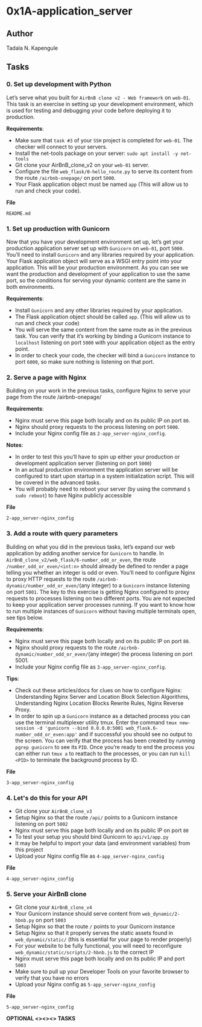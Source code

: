 # 0x1A-application_server

## Author

Tadala N. Kapengule

## Tasks

### 0. Set up development with Python

Let’s serve what you built for `AirBnB clone v2 - Web framework` on `web-01`. This task is an exercise in setting up your development environment, which is used for testing and debugging your code before deploying it to production.

**Requirements**:

- Make sure that `task #3` of your `SSH` project is completed for `web-01`. The checker will connect to your servers.
- Install the net-tools package on your server: `sudo apt install -y net-tools`
- Git clone your AirBnB_clone_v2 on your `web-01` server.
- Configure the file `web_flask/0-hello_route.py` to serve its content from the route `/airbnb-onepage/` on port `5000`.
- Your Flask application object must be named `app` (This will allow us to run and check your code).

__File__

`README.md`

### 1. Set up production with Gunicorn

Now that you have your development environment set up, let’s get your production application server set up with `Gunicorn` on `web-01`, port `5000`. You’ll need to install `Gunicorn` and any libraries required by your application. Your Flask application object will serve as a WSGI entry point into your application. This will be your production environment. As you can see we want the production and development of your application to use the same port, so the conditions for serving your dynamic content are the same in both environments.

**Requirements**:

- Install `Gunicorn` and any other libraries required by your application.
- The Flask application object should be called `app`. (This will allow us to run and check your code)
- You will serve the same content from the same route as in the previous task. You can verify that it’s working by binding a Gunicorn instance to `localhost` listening on port `5000` with your application object as the entry point.
- In order to check your code, the checker will bind a `Gunicorn` instance to port `6000`, so make sure nothing is listening on that port.

### 2. Serve a page with Nginx

Building on your work in the previous tasks, configure Nginx to serve your page from the route /airbnb-onepage/

**Requirements**:

- Nginx must serve this page both locally and on its public IP on port `80`.
- Nginx should proxy requests to the process listening on port `5000`.
- Include your Nginx config file as `2-app_server-nginx_config`.

**Notes**:

- In order to test this you’ll have to spin up either your production or development application server (listening on port `5000`)
- In an actual production environment the application server will be configured to start upon startup in a system initialization script. This will be covered in the advanced tasks.
- You will probably need to reboot your server (by using the command `$ sudo reboot`) to have Nginx publicly accessible

__File__

`2-app_server-nginx_config`

### 3. Add a route with query parameters

Building on what you did in the previous tasks, let’s expand our web application by adding another service for `Gunicorn` to handle. In `AirBnB_clone_v2/web_flask/6-number_odd_or_even`, the route `/number_odd_or_even/<int:n>` should already be defined to render a page telling you whether an integer is odd or even. You’ll need to configure Nginx to proxy HTTP requests to the route `/airbnb-dynamic/number_odd_or_even/`(any integer) to a `Gunicorn` instance listening on port `5001`. The key to this exercise is getting Nginx configured to proxy requests to processes listening on two different ports. You are not expected to keep your application server processes running. If you want to know how to run multiple instances of `Gunicorn` without having multiple terminals open, see tips below.

**Requirements**:

- Nginx must serve this page both locally and on its public IP on port `80`.
- Nginx should proxy requests to the route `/airbnb-dynamic/number_odd_or_even/`(any integer) the process listening on port 5001.
- Include your Nginx config file as `3-app_server-nginx_config`.

**Tips**:

- Check out these articles/docs for clues on how to configure Nginx: Understanding Nginx Server and Location Block Selection Algorithms, Understanding Nginx Location Blocks Rewrite Rules, Nginx Reverse Proxy.
- In order to spin up a `Gunicorn` instance as a detached process you can use the terminal multiplexer utility tmux. Enter the command `tmux new-session -d 'gunicorn --bind 0.0.0.0:5001 web_flask.6-number_odd_or_even:app'` and if successful you should see no output to the screen. You can verify that the process has been created by running `pgrep gunicorn` to see its `PID`. Once you’re ready to end the process you can either run `tmux a` to reattach to the processes, or you can run `kill <PID>` to terminate the background process by ID.

__File__

`3-app_server-nginx_config`

### 4. Let's do this for your API

- Git clone your `AirBnB_clone_v3`
- Setup Nginx so that the route `/api/` points to a Gunicorn instance listening on port `5002`
- Nginx must serve this page both locally and on its public IP on port `80`
- To test your setup you should bind Gunicorn to `api/v1/app.py`
- It may be helpful to import your data (and environment variables) from this project
- Upload your Nginx config file as `4-app_server-nginx_config`

__File__

`4-app_server-nginx_config`

### 5.  Serve your AirBnB clone


- Git clone your `AirBnB_clone_v4`
- Your Gunicorn instance should serve content from `web_dynamic/2-hbnb.py` on port `5003`
- Setup Nginx so that the route `/` points to your Gunicorn instance
- Setup Nginx so that it properly serves the static assets found in `web_dynamic/static/` (this is essential for your page to render properly)
- For your website to be fully functional, you will need to reconfigure `web_dynamic/static/scripts/2-hbnb.js` to the correct IP
- Nginx must serve this page both locally and on its public IP and port `5003`
- Make sure to pull up your Developer Tools on your favorite browser to verify that you have no errors
- Upload your Nginx config as `5-app_server-nginx_config`

__File__

`5-app_server-nginx_config`

__OPTIONAL <><><> TASKS__